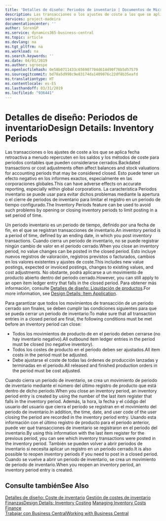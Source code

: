 ```yaml
---
title: 'Detalles de diseño: Periodos de inventario | Documentos de Microsoft'
description: Las transacciones o los ajustes de coste a los que se aplica fecha retroactiva a menudo repercuten en los saldos y los métodos de coste para periodos contables que pueden considerarse cerrados. Esto puede tener un efecto negativo en los informes exactos, especialmente en las corporaciones globales. La característica Periodos inventario se puede usar para evitar dichos problemas mediante la apertura o el cierre de periodos de inventario para limitar el registro en un periodo de tiempo configurado.
services: project-madeira
documentationcenter: ''
author: SorenGP
ms.service: dynamics365-business-central
ms.topic: article
ms.devlang: na
ms.tgt_pltfrm: na
ms.workload: na
ms.search.keywords: ''
ms.date: 04/01/2019
ms.author: sgroespe
ms.openlocfilehash: 0e58b0711433c656907704d614d90f78b5d57579
ms.sourcegitcommit: bd78a5d990c9e83174da1409076c22df8b35eafd
ms.translationtype: HT
ms.contentlocale: es-ES
ms.lasthandoff: 03/31/2019
ms.locfileid: "936441"
---
```

# <a name="design-details-inventory-periods"></a><span data-ttu-id="113aa-105">Detalles de diseño: Periodos de inventario</span><span class="sxs-lookup"><span data-stu-id="113aa-105">Design Details: Inventory Periods</span></span>
<span data-ttu-id="113aa-106">Las transacciones o los ajustes de coste a los que se aplica fecha retroactiva a menudo repercuten en los saldos y los métodos de coste para periodos contables que pueden considerarse cerrados.</span><span class="sxs-lookup"><span data-stu-id="113aa-106">Backdated transactions or cost adjustments often affect balances and stock valuations for accounting periods that may be considered closed.</span></span> <span data-ttu-id="113aa-107">Esto puede tener un efecto negativo en los informes exactos, especialmente en las corporaciones globales.</span><span class="sxs-lookup"><span data-stu-id="113aa-107">This can have adverse effects on accurate reporting, especially within global corporations.</span></span> <span data-ttu-id="113aa-108">La característica Periodos inventario se puede usar para evitar dichos problemas mediante la apertura o el cierre de periodos de inventario para limitar el registro en un periodo de tiempo configurado.</span><span class="sxs-lookup"><span data-stu-id="113aa-108">The Inventory Periods feature can be used to avoid such problems by opening or closing inventory periods to limit posting in a set period of time.</span></span>  

 <span data-ttu-id="113aa-109">Un periodo inventario es un periodo de tiempo, definido por una fecha de fin, en el que se registran transacciones de inventario.</span><span class="sxs-lookup"><span data-stu-id="113aa-109">An inventory period is a period of time, defined by an ending date, in which you post inventory transactions.</span></span> <span data-ttu-id="113aa-110">Cuando cierra un periodo de inventario, no se puede registrar ningún cambio de valor en el periodo cerrado.</span><span class="sxs-lookup"><span data-stu-id="113aa-110">When you close an inventory period, no value changes can be posted in the closed period.</span></span> <span data-ttu-id="113aa-111">Esto incluye nuevos registros de valoración, registros previstos o facturados, cambios en los valores existentes y ajustes de coste.</span><span class="sxs-lookup"><span data-stu-id="113aa-111">This includes new value postings, expected or invoiced postings, changes to existing values, and cost adjustments.</span></span> <span data-ttu-id="113aa-112">No obstante, podrá aplicarse a un movimiento de producto abierto dentro del periodo cerrado.</span><span class="sxs-lookup"><span data-stu-id="113aa-112">However, you can still apply to an open item ledger entry that falls in the closed period.</span></span> <span data-ttu-id="113aa-113">Para obtener más información, consulte [Detalles de diseño: Liquidación de productos](design-details-item-application.md).</span><span class="sxs-lookup"><span data-stu-id="113aa-113">For more information, see [Design Details: Item Application](design-details-item-application.md).</span></span>  

 <span data-ttu-id="113aa-114">Para garantizar que todos los movimientos de transacción de un periodo cerrado son finales, se deben cumplir las condiciones siguientes para que se pueda cerrar un periodo de inventario:</span><span class="sxs-lookup"><span data-stu-id="113aa-114">To make sure that all transaction entries in a closed period are final, the following conditions must be met before an inventory period can close:</span></span>  

-   <span data-ttu-id="113aa-115">Todos los movimientos de producto de en el periodo deben cerrarse (no hay inventario negativo).</span><span class="sxs-lookup"><span data-stu-id="113aa-115">All outbound item ledger entries in the period must be closed (no negative inventory).</span></span>  
-   <span data-ttu-id="113aa-116">Todos los costes de producto en el periodo deben ser ajustados.</span><span class="sxs-lookup"><span data-stu-id="113aa-116">All item costs in the period must be adjusted.</span></span>  
-   <span data-ttu-id="113aa-117">Debe ajustarse el coste de todas las órdenes de producción lanzadas y terminadas en el periodo.</span><span class="sxs-lookup"><span data-stu-id="113aa-117">All released and finished production orders in the period must be cost adjusted.</span></span>  

 <span data-ttu-id="113aa-118">Cuando cierra un periodo de inventario, se crea un movimiento de periodo de inventario mediante el número del último registro de producto que está dentro de dicho periodo.</span><span class="sxs-lookup"><span data-stu-id="113aa-118">When you close an inventory period, an inventory period entry is created by using the number of the last item register that falls in the inventory period.</span></span> <span data-ttu-id="113aa-119">Además, la hora, la fecha y el código del usuario del usuario que cierra el periodo se registran en el movimiento del periodo de inventario.</span><span class="sxs-lookup"><span data-stu-id="113aa-119">In addition, the time, date, and user code of the user closing the period are recorded in the inventory period entry.</span></span> <span data-ttu-id="113aa-120">Usando esta información con el último registro de producto para el periodo anterior, puede ver qué transacciones de inventario se registraron en el periodo del inventario.</span><span class="sxs-lookup"><span data-stu-id="113aa-120">By using this information with the last item register for the previous period, you can see which inventory transactions were posted in the inventory period.</span></span> <span data-ttu-id="113aa-121">También se pueden volver a abrir periodos de inventario si necesita aplicar un registro en un periodo cerrado.</span><span class="sxs-lookup"><span data-stu-id="113aa-121">It is also possible to reopen inventory periods if you need to post in a closed period.</span></span> <span data-ttu-id="113aa-122">Cuando se vuelve a abrir un periodo de inventario, se crea un movimiento de periodo de inventario.</span><span class="sxs-lookup"><span data-stu-id="113aa-122">When you reopen an inventory period, an inventory period entry is created.</span></span>  

## <a name="see-also"></a><span data-ttu-id="113aa-123">Consulte también</span><span class="sxs-lookup"><span data-stu-id="113aa-123">See Also</span></span>  
 <span data-ttu-id="113aa-124">[Detalles de diseño: Coste de inventario](design-details-inventory-costing.md) [Gestión de costes de inventario](finance-manage-inventory-costs.md) [Finanzas](finance.md)</span><span class="sxs-lookup"><span data-stu-id="113aa-124">[Design Details: Inventory Costing](design-details-inventory-costing.md) [Managing Inventory Costs](finance-manage-inventory-costs.md) [Finance](finance.md)</span></span>  
 [<span data-ttu-id="113aa-125">Trabajar con Business Central</span><span class="sxs-lookup"><span data-stu-id="113aa-125">Working with Business Central</span></span>](ui-work-product.md)
